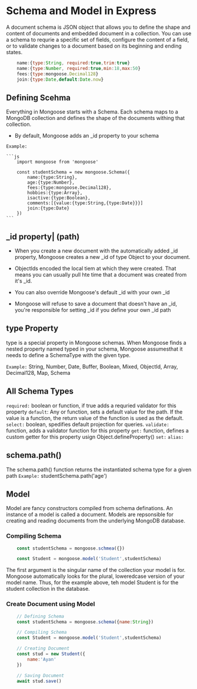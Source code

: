 # Schema and Model in Express

A document schema is JSON object that allows you to define the shape and content of documents and embedded document in a collection. You can use a schema to requrie a specific set of fields, configure the content of a field, or to validate changes to a document based on its beginning and ending states.

```js
    name:{type:String, required:true,trim:true}
    name:{type:Number, required:true,min:18,max:50}
    fees:{type:mongoose.Decimal128}
    join:{type:Date,default:Date.now}
```

## Defining Scehma

Everything in Mongoose starts with a Schema. Each schema maps to a MongoDB collection and defines the shape of the documents withing that collection.

* By default, Mongoose adds an _id property to your schema

`Example:`

    ```js
        import mongoose from 'mongoose'

        const studentSchema = new mongoose.Schema({
            name:{type:String},
            age:{type:Number},
            fees:{type:mongoose.Decimal128},
            hobbies:{type:Array},
            isactive:{type:Boolean},
            comments:[{value:{type:String,{type:Date}}}]
            join:{type:Date}
        })
    ```

## _id property| (path)

* When you create a new document with the automatically added _id property, Mongoose creates a new _id of type Object to your document.

* ObjectIds encoded the local tiem at which they were created. That means you can usually pull hte time that a document was created from it's _id.

* You can also override Mongoose's default _id with your own _id

* Mongoose will refuse to save a document that doesn't have an _id, you're responsible for setting _id if you define your own _id path

## type Property

type is a special property in Mongoose schemas. When Mongoose finds a nested property named typed in your schema, Mongoose assumesthat it needs to define a SchemaType with the given type.

`Example:` String, Number, Date, Buffer, Boolean, Mixed, ObjectId, Array, Decimal128, Map, Schema

## All Schema Types

`required:` boolean or function, if true adds a requried validator for this property
`default`: Any or function, sets a default value for the path. If the value is a function, the return value of the function is used as the default.
`select:` boolean, spedifies default projection for queries.
`validate:` function, adds a validator function for this property
`get:` function, defines a custom getter for this property usign Object.defineProperty()
`set:`
`alias:`

## schema.path()

The schema.path() function returns the instantiated schema type for a given path
`Example:` studentSchema.path('age')

## Model

Model are fancy constructors compiled from schema definations. An instance of a model is called a document.
Models are repsonsible for creating and reading documents from the underlying MongoDB database.

### Compiling Schema

```js
    const studentSchema = mongoose.schmea({})

    const Student = mongoose.model('Student',studentSchema)
```

The first argument is the singular name of the collection your model is for. Mongoose automatically looks for the plural, loweredcase version of your model name. Thus, for the example above, teh model Student is for the student collection in the database.

### Create Document using Model

```js
    // Defining Schema
    const studentSchema = mongoose.schema({name:String})

    // Compiling Schema
    const Student = mongoose.model('Student',studentSchema)

    // Creating Document
    const stud = new Student({
        name:'Ayan'
    })

    // Saving Document
    await stud.save()
```
